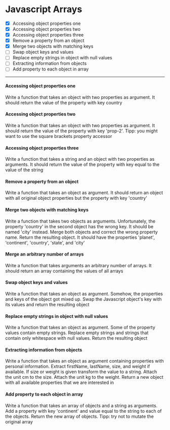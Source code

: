 # Javascript Arrays

- [x] Accessing object properties one
- [x] Accessing object properties two
- [x] Accessing object properties three
- [x] Remove a property from an object
- [x] Merge two objects with matching keys
- [ ] Swap object keys and values
- [ ] Replace empty strings in object with null values
- [ ] Extracting information from objects
- [ ] Add property to each object in array

***

#### Accessing object properties one
Write a function that takes an object with two properties as argument. It should return the value of the property with key country

#### Accessing object properties two
Write a function that takes an object with two properties as argument. It should return the value of the property with key 'prop-2'. Tipp: you might want to use the square brackets property accessor

#### Accessing object properties three
Write a function that takes a string and an object with two properties as arguments. It should return the value of the property with key equal to the value of the string

#### Remove a property from an object
Write a function that takes an object as argument. It should return an object with all original object properties but the property with key 'country'

#### Merge two objects with matching keys
Write a function that takes two objects as arguments. Unfortunately, the property 'country' in the second object has the wrong key. It should be named 'city' instead. Merge both objects and correct the wrong property name. Return the resulting object. It should have the properties 'planet', 'continent', 'country', 'state', and 'city'

#### Merge an arbitrary number of arrays
Write a function that takes arguments an arbitrary number of arrays. It should return an array containing the values of all arrays

#### Swap object keys and values
Write a function that takes an object as argument. Somehow, the properties and keys of the object got mixed up. Swap the Javascript object's key with its values and return the resulting object

#### Replace empty strings in object with null values
Write a function that takes an object as argument. Some of the property values contain empty strings. Replace empty strings and strings that contain only whitespace with null values. Return the resulting object

#### Extracting information from objects
Write a function that takes an object as argument containing properties with personal information. Extract firstName, lastName, size, and weight if available. If size or weight is given transform the value to a string. Attach the unit cm to the size. Attach the unit kg to the weight. Return a new object with all available properties that we are interested in

#### Add property to each object in array
Write a function that takes an array of objects and a string as arguments. Add a property with key 'continent' and value equal to the string to each of the objects. Return the new array of objects. Tipp: try not to mutate the original array
